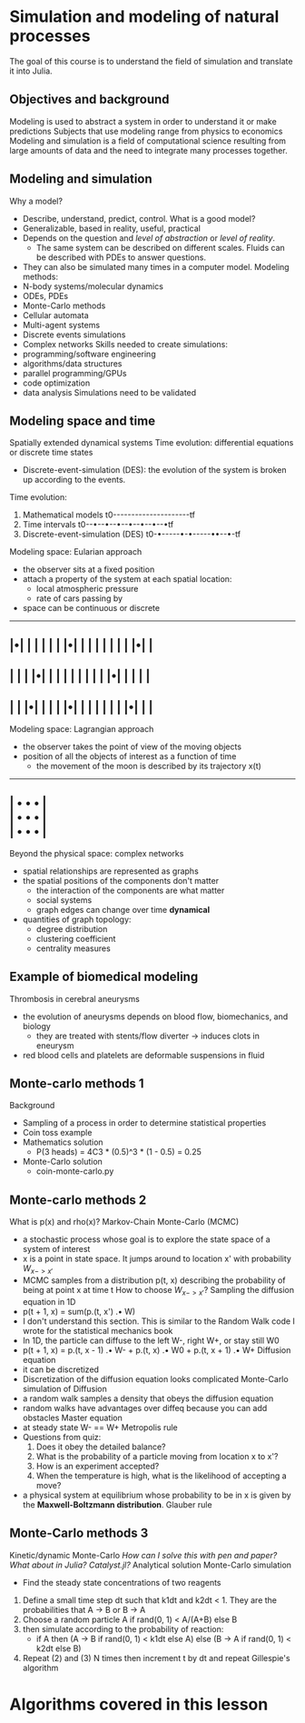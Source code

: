 # Simulation and modeling of natural processes
The goal of this course is to understand the field of simulation and translate it into Julia.

## Objectives and background
Modeling is used to abstract a system in order to understand it or make predictions 
Subjects that use modeling range from physics to economics
Modeling and simulation is a field of computational science resulting from large amounts of data and the need to integrate many processes together.

## Modeling and simulation
Why a model?
- Describe, understand, predict, control.
What is a good model?
- Generalizable, based in reality, useful, practical
- Depends on the question and _level of abstraction_ or _level of reality_.
    - The same system can be described on different scales.
Fluids can be described with PDEs to answer questions.
- They can also be simulated many times in a computer model.
Modeling methods:
- N-body systems/molecular dynamics
- ODEs, PDEs
- Monte-Carlo methods
- Cellular automata
- Multi-agent systems
- Discrete events simulations
- Complex networks
Skills needed to create simulations:
- programming/software engineering
- algorithms/data structures
- parallel programming/GPUs
- code optimization
- data analysis
Simulations need to be validated
## Modeling space and time
Spatially extended dynamical systems
Time evolution: differential equations or discrete time states
- Discrete-event-simulation (DES): the evolution of the system is broken up according to the events.

Time evolution:
1. Mathematical models
t0---------------------tf
2. Time intervals
t0--•--•--•--•--•--•--•tf
3. Discrete-event-simulation (DES)
t0-•-----•-•-----••--•-tf

Modeling space: Eularian approach
- the observer sits at a fixed position
- attach a property of the system at each spatial location:
    - local atmospheric pressure
    - rate of cars passing by
- space can be continuous or discrete
-------------------------------------
|•| | | | | | |•| | | | | | | | |•| |   
-------------------------------------
| | | |•| | | | | | | | | |•| | | | |   
-------------------------------------
| | |•| | | | |•| | | | | | | |•| | |   
-------------------------------------

Modeling space: Lagrangian approach
- the observer takes the point of view of the moving objects
- position of all the objects of interest as a function of time
    - the movement of the moon is described by its trajectory x(t)
-------------------------------------
|    •                •          •  |   
|       •      •             •      |   
|  •                  •    •        |   
-------------------------------------

Beyond the physical space: complex networks
- spatial relationships are represented as graphs
- the spatial positions of the components don't matter
    - the interaction of the components are what matter
    - social systems
    - graph edges can change over time __dynamical__
- quantities of graph topology:
    - degree distribution
    - clustering coefficient
    - centrality measures

## Example of biomedical modeling
Thrombosis in cerebral aneurysms
- the evolution of aneurysms depends on blood flow, biomechanics, and biology
    - they are treated with stents/flow diverter -> induces clots in eneurysm
- red blood cells and platelets are deformable suspensions in fluid

## Monte-carlo methods 1
Background
- Sampling of a process in order to determine statistical properties
- Coin toss example
- Mathematics solution
    - P(3 heads) = 4C3 * (0.5)^3 * (1 - 0.5) = 0.25
- Monte-Carlo solution
    - coin-monte-carlo.py

## Monte-carlo methods 2
What is p(x) and rho(x)?
Markov-Chain Monte-Carlo (MCMC)
- a stochastic process whose goal is to explore the state space of a system of interest
- x is a point in state space. It jumps around to location x' with probability $W_{x->x'}$
- MCMC samples from a distribution p(t, x) describing the probability of being at point x at time t
How to choose $W_{x->x'}$?
Sampling the diffusion equation in 1D
- p(t + 1, x) = sum(p.(t, x') .• W)
- I don't understand this section. This is similar to the Random Walk code I wrote for the statistical mechanics book
- In 1D, the particle can diffuse to the left W-, right W+, or stay still W0
- p(t + 1, x) = p.(t, x - 1) .• W- + p.(t, x) .• W0 + p.(t, x + 1) .• W+
Diffusion equation
- it can be discretized
- Discretization of the diffusion equation looks complicated
Monte-Carlo simulation of Diffusion
- a random walk samples a density that obeys the diffusion equation
- random walks have advantages over diffeq because you can add obstacles
Master equation
- at steady state W- == W+
Metropolis rule
- Questions from quiz:
    1. Does it obey the detailed balance?
    2. What is the probability of a particle moving from location x to x'?
    3. How is an experiment accepted?
    4. When the temperature is high, what is the likelihood of accepting a move?
- a physical system at equilibrium whose probability to be in x is given by the __Maxwell-Boltzmann distribution__.
Glauber rule

## Monte-Carlo methods 3
Kinetic/dynamic Monte-Carlo
_How can I solve this with pen and paper? What about in Julia? Catalyst.jl?_
Analytical solution
Monte-Carlo simulation
- Find the steady state concentrations of two reagents
1. Define a small time step dt such that k1dt and k2dt < 1. They are the probabilities that A -> B or B -> A
2. Choose a random particle A if rand(0, 1) < A/(A+B) else B
3. then simulate according to the probability of reaction:
    - if A then (A -> B if rand(0, 1) < k1dt else A) else (B -> A if rand(0, 1) < k2dt else B)
4. Repeat (2) and (3) N times then increment t by dt and repeat
Gillespie's algorithm


# Algorithms covered in this lesson

